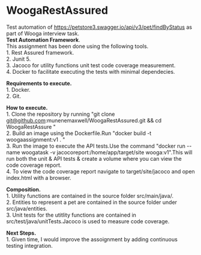 # WoogaRestAssured
Test automation of https://petstore3.swagger.io/api/v3/pet/findByStatus as part of Wooga interview task. <br/>
**Test Automation Framework**.<br/> 
This assignment has been done using the following tools. <br/>
    1. Rest Assured framework.   <br/>
    2. Junit 5. <br/>
    3. Jacoco for utility functions unit test code coverage measurement. <br/>
    4. Docker to facilitate executing the tests with minimal dependecies.<br/>
    
**Requirements to execute.** <br/>
    1. Docker. <br/>
    2. Git.   <br/> 

**How to execute.** <br/>
    1. Clone the repository by running "git clone git@github.com:munenemaxwell/WoogaRestAssured.git && cd WoogaRestAssure " <br/> 
    2. Build an image using the Dockerfile.Run "docker build -t woogaassignment:v1 . "<br/>
    3. Run the image to execute the API tests.Use the command "docker run --name woogatask -v jacocoreport:/home/app/target/site wooga:v1".This will run both the unit & API tests & create a volume where you can view the code coverage report. <br/>
    4. To view the code coverage report navigate to target/site/jacoco and open index.html with a browser. <br/>
    
**Composition.** <br/>
    1. Utility functions are contained in the source folder src/main/java/.<br/>
    2. Entities to represent a pet are contained in the source folder under src/java/entities. <br/>
    3. Unit tests for the utitlity functions are contained in src/test/java/unitTests.Jacoco is used to measure code coverage.<br/>
    

**Next Steps.**<br/>
    1. Given time, I would improve the assoignment by adding continuous testing integration.<br/>
    
 
 
   
    

